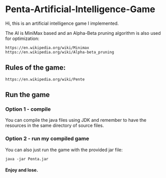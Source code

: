# Penta-Artificial-Intelligence-Game

Hi, this is an artificial intelligence game I implemented.

The AI is MiniMax based and an Alpha-Beta pruning algorithm is also used for optimization:
```
https://en.wikipedia.org/wiki/Minimax
https://en.wikipedia.org/wiki/Alpha-beta_pruning
```

## Rules of the game:
```
https://en.wikipedia.org/wiki/Pente
```

## Run the game
### Option 1 - compile
You can compile the java files using JDK and remember to have the resources in the same directory of source files.
### Option 2 - run my compiled game
You can also just run the game with the provided jar file:
```
java -jar Penta.jar
```

#### Enjoy and lose.
